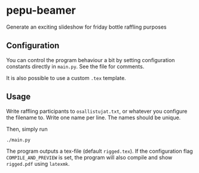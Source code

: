 # pepu-beamer
Generate an exciting slideshow for friday bottle raffling purposes

## Configuration
You can control the program behaviour a bit by setting configuration constants
directly in `main.py`. See the file for comments.

It is also possible to use a custom `.tex` template.

## Usage
Write raffling participants to `osallistujat.txt`, or whatever you configure the filename to.
Write one name per line. The names should be unique.

Then, simply run
```
./main.py
```

The program outputs a tex-file (default `rigged.tex`).
If the configuration flag `COMPILE_AND_PREVIEW` is set,
the program will also compile and show `rigged.pdf` using `latexmk`.
